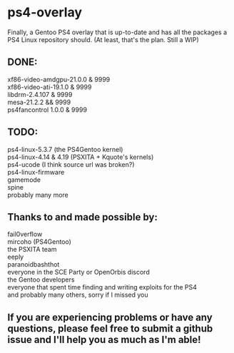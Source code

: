# ps4-overlay
Finally, a Gentoo PS4 overlay that is up-to-date and has all the packages a PS4 Linux repository should. (At least, that's the plan. Still a WIP)

## DONE:
xf86-video-amdgpu-21.0.0 & 9999  
xf86-video-ati-19.1.0 & 9999  
libdrm-2.4.107 & 9999  
mesa-21.2.2 && 9999  
ps4fancontrol 1.0.0 & 9999  

## TODO:
ps4-linux-5.3.7 (the PS4Gentoo kernel)  
ps4-linux-4.14 & 4.19 (PSXITA + Kquote's kernels)  
ps4-ucode (I think source url was broken?)  
ps4-linux-firmware  
gamemode  
spine  
probably many more  

## Thanks to and made possible by:
fail0verflow  
mircoho (PS4Gentoo)  
the PSXITA team  
eeply  
paranoidbashthot  
everyone in the SCE Party or OpenOrbis discord  
the Gentoo developers  
everyone that spent time finding and writing exploits for the PS4  
and probably many others, sorry if I missed you  

## If you are experiencing problems or have any questions, please feel free to submit a github issue and I'll help you as much as I'm able!
